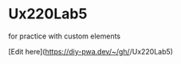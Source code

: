 # Ux220Lab5
for practice with custom elements

[Edit here](https://diy-pwa.dev/~/gh/<your username>/Ux220Lab5)
